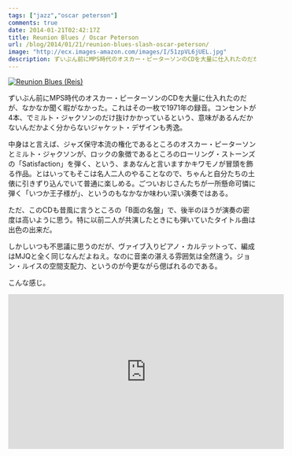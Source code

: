 ```yaml
---
tags: ["jazz","oscar peterson"]
comments: true
date: 2014-01-21T02:42:17Z
title: Reunion Blues / Oscar Peterson
url: /blog/2014/01/21/reunion-blues-slash-oscar-peterson/
image: "http://ecx.images-amazon.com/images/I/51zpVL6jUEL.jpg"
description: ずいぶん前にMPS時代のオスカー・ピーターソンのCDを大量に仕入れたのだが、なかなか聞く暇がなかった。これはその一枚で1971年の録音。コンセントが4本、でミルト・ジャクソンのだけ抜けかかっているという、意味があるんだかないんだかよく分からないジャケット・デザインも秀逸。
---
```

<a href="http://www.amazon.co.jp/exec/obidos/ASIN/B0009AM65I/myhumangetsme-22/ref=nosim/" name="amazletlink" target="_blank"><img src="http://ecx.images-amazon.com/images/I/51zpVL6jUEL.jpg" alt="Reunion Blues (Reis)" style="border: none;" /></a>

ずいぶん前にMPS時代のオスカー・ピーターソンのCDを大量に仕入れたのだが、なかなか聞く暇がなかった。これはその一枚で1971年の録音。コンセントが4本、でミルト・ジャクソンのだけ抜けかかっているという、意味があるんだかないんだかよく分からないジャケット・デザインも秀逸。

中身はと言えば、ジャズ保守本流の権化であるところのオスカー・ピーターソンとミルト・ジャクソンが、ロックの象徴であるところのローリング・ストーンズの「Satisfaction」を弾く、という、まあなんと言いますかキワモノが冒頭を飾る作品。とはいってもそこは名人二人のやることなので、ちゃんと自分たちの土俵に引きずり込んでいて普通に楽しめる。ごついおじさんたちが一所懸命可憐に弾く「いつか王子様が」、というのもなかなか味わい深い演奏ではある。

ただ、このCDも昔風に言うところの「B面の名盤」で、後半のほうが演奏の密度は高いように思う。特に以前二人が共演したときにも弾いていたタイトル曲は出色の出来だ。

しかしいつも不思議に思うのだが、ヴァイブ入りピアノ・カルテットって、編成はMJQと全く同じなんだよねえ。なのに音楽の湛える雰囲気は全然違う。ジョン・ルイスの空間支配力、というのが今更ながら偲ばれるのである。

こんな感じ。

<iframe width="560" height="315" src="https://www.youtube.com/embed/z5o46mAPtcU" frameborder="0" allowfullscreen></iframe>
